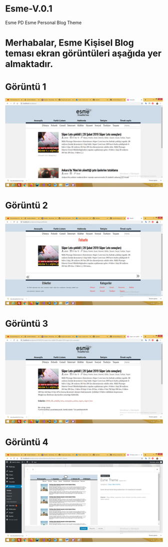 # Esme-V.0.1

Esme PD Esme Personal Blog Theme


# Merhabalar, Esme Kişisel Blog teması ekran görüntüleri aşağıda yer almaktadır.


# Görüntü 1

![Screenshot](Ss1.png)

# Görüntü 2

![Screenshot](Ss2.png)


# Görüntü 3

![Screenshot](Ss3.png)

# Görüntü 4

![Screenshot](Ss4.png)



